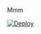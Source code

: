 Mmm


[![Deploy](https://www.herokucdn.com/deploy/button.svg)](https://heroku.com/deploy?template=https://github.com/Vision-wizard/TGFSB)
